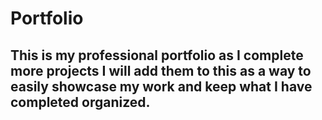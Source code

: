 # Portfolio
## This is my professional portfolio as I complete more projects I will add them to this as a way to easily showcase my work and keep what I have completed organized. 
